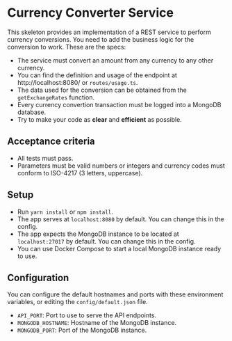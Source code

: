# Currency Converter Service

This skeleton provides an implementation of a REST service to perform currency conversions.
You need to add the business logic for the conversion to work. These are the specs:

- The service must convert an amount from any currency to any other currency.
- You can find the definition and usage of the endpoint at http://localhost:8080/ or `routes/usage.ts`.
- The data used for the conversion can be obtained from the `getExchangeRates` function.
- Every currency convertion transaction must be logged into a MongoDB database.
- Try to make your code as **clear** and **efficient** as possible.

## Acceptance criteria

- All tests must pass.
- Parameters must be valid numbers or integers and currency codes must conform to ISO-4217 (3 letters, uppercase).

## Setup

- Run `yarn install` or `npm install`.
- The app serves at `localhost:8080` by default. You can change this in the config.
- The app expects the MongoDB instance to be located at `localhost:27017` by default. You can change this in the config.
- You can use Docker Compose to start a local MongoDB instance ready to use.

## Configuration

You can configure the default hostnames and ports with these environment variables, or editing the `config/default.json` file.

- `API_PORT`: Port to use to serve the API endpoints.
- `MONGODB_HOSTNAME`: Hostname of the MongoDB instance.
- `MONGODB_PORT`: Port of the MongoDB instance.
